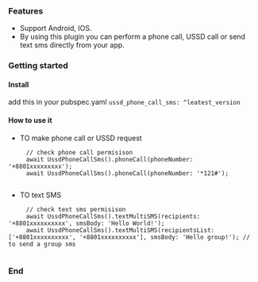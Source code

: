 ### Features

- Support Android, IOS.
- By using this plugin you can perform a phone call, USSD call or send text sms directly from your app.


### Getting started

####  Install
add this in your pubspec.yaml
`ussd_phone_call_sms: ^leatest_version`

#### How to use it
- TO make phone call or USSD request

```
     // check phone call permisison
     await UssdPhoneCallSms().phoneCall(phoneNumber: '+8801xxxxxxxxx');
     await UssdPhoneCallSms().phoneCall(phoneNumber: '*121#');
     
```


- TO text SMS

```
     // check text sms permisison
     await UssdPhoneCallSms().textMultiSMS(recipients: '+8801xxxxxxxxxx', smsBody: 'Hello World!');
     await UssdPhoneCallSms().textMultiSMS(recipientsList: ['+8801xxxxxxxxxx', '+8801xxxxxxxxxx'], smsBody: 'Hello group!'); // to send a group sms
     
```

### End